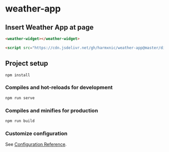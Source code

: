 # weather-app

## Insert Weather App at page
```html
<weather-widget></weather-widget>

<script src="https://cdn.jsdelivr.net/gh/harmxnic/weather-app@master/dist/js/weather-app.min.js"></script>
```
## Project setup
```
npm install
```

### Compiles and hot-reloads for development
```
npm run serve
```

### Compiles and minifies for production
```
npm run build
```

### Customize configuration
See [Configuration Reference](https://cli.vuejs.org/config/).

